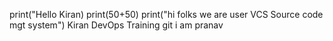 print("Hello Kiran)
print(50+50)
print("hi folks we are user VCS Source code mgt system")
Kiran DevOps Training git
i am pranav

